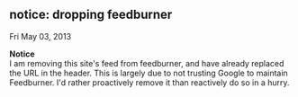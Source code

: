 
notice: dropping feedburner
---------------------------

Fri May 03, 2013

**Notice**\
 I am removing this site's feed from feedburner, and have already
replaced the URL in the header. This is largely due to not trusting
Google to maintain Feedburner. I'd rather proactively remove it than
reactively do so in a hurry.
